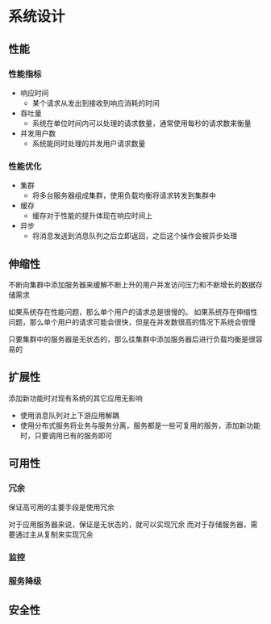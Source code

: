 # 系统设计

## 性能

### 性能指标

- 响应时间
  - 某个请求从发出到接收到响应消耗的时间
- 吞吐量
  - 系统在单位时间内可以处理的请求数量，通常使用每秒的请求数来衡量
- 并发用户数
  - 系统能同时处理的并发用户请求数量

### 性能优化

- 集群
  - 将多台服务器组成集群，使用负载均衡将请求转发到集群中
- 缓存
  - 缓存对于性能的提升体现在响应时间上
- 异步
  - 将消息发送到消息队列之后立即返回，之后这个操作会被异步处理

## 伸缩性

不断向集群中添加服务器来缓解不断上升的用户并发访问压力和不断增长的数据存储需求

如果系统存在性能问题，那么单个用户的请求总是很慢的。
如果系统存在伸缩性问题，那么单个用户的请求可能会很快，但是在并发数很高的情况下系统会很慢

只要集群中的服务器是无状态的，那么往集群中添加服务器后进行负载均衡是很容易的

## 扩展性

添加新功能时对现有系统的其它应用无影响

- 使用消息队列对上下游应用解耦
- 使用分布式服务将业务与服务分离，服务都是一些可复用的服务，添加新功能时，只要调用已有的服务即可

## 可用性

### 冗余

保证高可用的主要手段是使用冗余

对于应用服务器来说，保证是无状态的，就可以实现冗余
而对于存储服务器，需要通过主从复制来实现冗余

### 监控

### 服务降级

## 安全性
